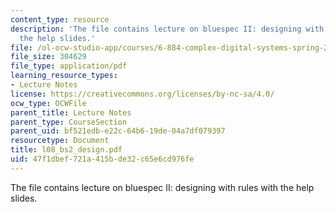 ```yaml
---
content_type: resource
description: 'The file contains lecture on bluespec II: designing with rules with
  the help slides.'
file: /ol-ocw-studio-app/courses/6-884-complex-digital-systems-spring-2005/47f1dbef721a415bde32c65e6cd976fe_l08_bs2_design.pdf
file_size: 304629
file_type: application/pdf
learning_resource_types:
- Lecture Notes
license: https://creativecommons.org/licenses/by-nc-sa/4.0/
ocw_type: OCWFile
parent_title: Lecture Notes
parent_type: CourseSection
parent_uid: bf521edb-e22c-64b6-19de-04a7df079397
resourcetype: Document
title: l08_bs2_design.pdf
uid: 47f1dbef-721a-415b-de32-c65e6cd976fe
---
```

The file contains lecture on bluespec II: designing with rules with the help slides.